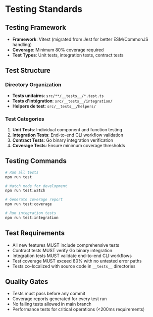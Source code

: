 # Testing Standards

## Testing Framework

- **Framework**: Vitest (migrated from Jest for better ESM/CommonJS handling)
- **Coverage**: Minimum 80% coverage required
- **Test Types**: Unit tests, integration tests, contract tests

## Test Structure

### Directory Organization

- **Tests unitaires**: `src/**/__tests__/*.test.ts`
- **Tests d'intégration**: `src/__tests__/integration/`
- **Helpers de test**: `src/__tests__/helpers/`

### Test Categories

1. **Unit Tests**: Individual component and function testing
2. **Integration Tests**: End-to-end CLI workflow validation
3. **Contract Tests**: Go binary integration verification
4. **Coverage Tests**: Ensure minimum coverage thresholds

## Testing Commands

```bash
# Run all tests
npm run test

# Watch mode for development
npm run test:watch

# Generate coverage report
npm run test:coverage

# Run integration tests
npm run test:integration
```

## Test Requirements

- All new features MUST include comprehensive tests
- Contract tests MUST verify Go binary integration
- Integration tests MUST validate end-to-end CLI workflows
- Test coverage MUST exceed 80% with no untested error paths
- Tests co-localized with source code in `__tests__` directories

## Quality Gates

- Tests must pass before any commit
- Coverage reports generated for every test run
- No failing tests allowed in main branch
- Performance tests for critical operations (<200ms requirements)

